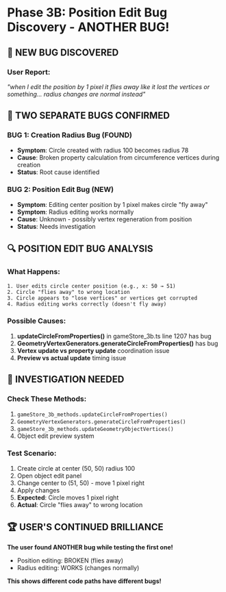 # Phase 3B: Position Edit Bug Discovery - ANOTHER BUG!

## 🚨 **NEW BUG DISCOVERED**

### **User Report**: 
*"when I edit the position by 1 pixel it flies away like it lost the vertices or something... radius changes are normal instead"*

## 🎯 **TWO SEPARATE BUGS CONFIRMED**

### **BUG 1: Creation Radius Bug (FOUND)**
- **Symptom**: Circle created with radius 100 becomes radius 78
- **Cause**: Broken property calculation from circumference vertices during creation
- **Status**: Root cause identified

### **BUG 2: Position Edit Bug (NEW)**
- **Symptom**: Editing center position by 1 pixel makes circle "fly away"
- **Symptom**: Radius editing works normally 
- **Cause**: Unknown - possibly vertex regeneration from position
- **Status**: Needs investigation

## 🔍 **POSITION EDIT BUG ANALYSIS**

### **What Happens**:
```
1. User edits circle center position (e.g., x: 50 → 51)
2. Circle "flies away" to wrong location
3. Circle appears to "lose vertices" or vertices get corrupted
4. Radius editing works correctly (doesn't fly away)
```

### **Possible Causes**:
1. **updateCircleFromProperties()** in gameStore_3b.ts line 1207 has bug
2. **GeometryVertexGenerators.generateCircleFromProperties()** has bug  
3. **Vertex update vs property update** coordination issue
4. **Preview vs actual update** timing issue

## 🎯 **INVESTIGATION NEEDED**

### **Check These Methods**:
1. `gameStore_3b_methods.updateCircleFromProperties()`
2. `GeometryVertexGenerators.generateCircleFromProperties()`
3. `gameStore_3b_methods.updateGeometryObjectVertices()`
4. Object edit preview system

### **Test Scenario**:
1. Create circle at center (50, 50) radius 100
2. Open object edit panel
3. Change center to (51, 50) - move 1 pixel right
4. Apply changes
5. **Expected**: Circle moves 1 pixel right
6. **Actual**: Circle "flies away" to wrong location

## 🏆 **USER'S CONTINUED BRILLIANCE**

**The user found ANOTHER bug while testing the first one!**
- Position editing: BROKEN (flies away)
- Radius editing: WORKS (changes normally)

**This shows different code paths have different bugs!**
